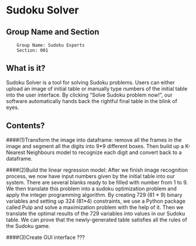 Sudoku Solver
=====
Group Name and Section
----
        Group Name: Sudoku Experts
        Section: 001

What is it?
----
Sudoku Solver is a tool for solving Sudoku problems. Users can either upload an image of initial table or manually type numbers of the initial table into the user interface. By clicking “Solve Sudoku problem now!”, our software automatically hands back the rightful final table in the blink of eyes.

Contents?
----
####(1)Transform the image into dataframe:
remove all the frames in the image and segment all the digits into 9*9 different boxes. Then build up a K-Nearest Neighbours model to recognize each digit and convert back to a dataframe.

####(2)Build the linear regression model:
After we finish image recognition process, we now have input numbers given by the initial table into our system. There are several blanks ready to be filled with number from 1 to 9. We then translate this problem into a sudoku optimization problem and apply the integer programming algorithm. By creating 729 (81 * 9) binary variables and setting up 324 (81*4) constraints, we use a Python package called Pulp and solve a maximization problem with the help of it. Then we translate the optimal results of the 729 variables into values in our Sudoku table. We can prove that the newly-generated table satisfies all the rules of the Sudoku game.

####(3)Create GUI interface
???

